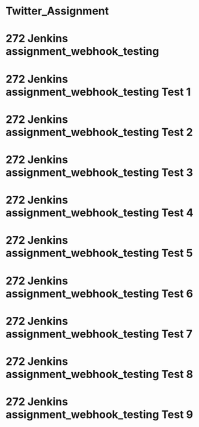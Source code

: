 # Twitter_Assignment  
# 272 Jenkins assignment_webhook_testing
# 272 Jenkins assignment_webhook_testing Test 1
# 272 Jenkins assignment_webhook_testing Test 2
# 272 Jenkins assignment_webhook_testing Test 3
# 272 Jenkins assignment_webhook_testing Test 4
# 272 Jenkins assignment_webhook_testing Test 5
# 272 Jenkins assignment_webhook_testing Test 6
# 272 Jenkins assignment_webhook_testing Test 7
# 272 Jenkins assignment_webhook_testing Test 8
# 272 Jenkins assignment_webhook_testing Test 9
